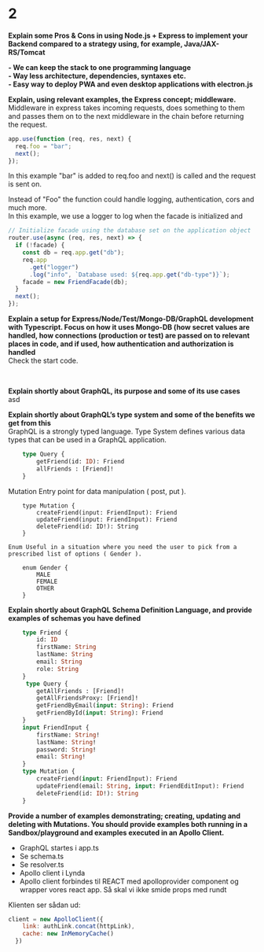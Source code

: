 # 2

**Explain some Pros & Cons in using Node.js + Express to implement your Backend compared to a strategy using, for example, Java/JAX-RS/Tomcat**

**- We can keep the stack to one programming language**  
**- Way less architecture, dependencies, syntaxes etc.**  
**- Easy way to deploy PWA and even desktop applications with electron.js**  

**Explain, using relevant examples, the Express concept; middleware.**  
Middleware in express takes incoming requests, does something to them and passes them on to the next middleware in the chain before returning the request.

```javascript
app.use(function (req, res, next) {
  req.foo = "bar";
  next();
});
```

In this example "bar" is added to req.foo and next() is called and the request is sent on.

Instead of "Foo" the function could handle logging, authentication, cors and much more.  
In this example, we use a logger to log when the facade is initialized and

```javascript
// Initialize facade using the database set on the application object
router.use(async (req, res, next) => {
  if (!facade) {
    const db = req.app.get("db");
    req.app
      .get("logger")
      .log("info", `Database used: ${req.app.get("db-type")}`);
    facade = new FriendFacade(db);
  }
  next();
});
```

**Explain a setup for Express/Node/Test/Mongo-DB/GraphQL development with Typescript. Focus on how it uses Mongo-DB (how secret values are handled, how connections (production or test) are passed on to relevant places in code, and if used, how authentication and authorization is handled**  
Check the start code.

<br>

**Explain shortly about GraphQL, its purpose and some of its use cases**  
asd

**Explain shortly about GraphQL’s type system and some of the benefits we get from this**  
GraphQL is a strongly typed language. Type System defines various data types that can be used in a GraphQL application. 

```graphql
    type Query {
        getFriend(id: ID): Friend
        allFriends : [Friend]!
    }
```
Mutation Entry point for data manipulation ( post, put ).
```graphgl
    type Mutation {
        createFriend(input: FriendInput): Friend
        updateFriend(input: FriendInput): Friend
        deleteFriend(id: ID!): String
    }
```
```graphgl
Enum Useful in a situation where you need the user to pick from a prescribed list of options ( Gender ).

    enum Gender {
        MALE
        FEMALE
        OTHER
    }
```

**Explain shortly about GraphQL Schema Definition Language, and provide examples of schemas you have defined**  
```graphql
    type Friend {
        id: ID
        firstName: String
        lastName: String
        email: String
        role: String
    }
     type Query {
        getAllFriends : [Friend]!
        getAllFriendsProxy: [Friend]!
        getFriendByEmail(input: String): Friend
        getFriendById(input: String): Friend
    }
    input FriendInput {
        firstName: String!
        lastName: String!
        password: String!
        email: String!
    }
    type Mutation {
        createFriend(input: FriendInput): Friend
        updateFriend(email: String, input: FriendEditInput): Friend
        deleteFriend(id: ID!): String
    }
```

**Provide a number of examples demonstrating; creating, updating and deleting with Mutations. You should provide examples both running in a Sandbox/playground and examples executed in an Apollo Client.**  
- GraphQL startes i app.ts
- Se schema.ts
- Se resolver.ts
- Apollo client i Lynda
- Apollo client forbindes til REACT med apolloprovider component og wrapper vores react app. Så skal vi ikke smide props med rundt

Klienten ser sådan ud: 
```javascript
client = new ApolloClient({
    link: authLink.concat(httpLink),
    cache: new InMemoryCache()
  })
```